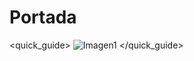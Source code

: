 # Portada
<quick_guide>
![Imagen1](http://static.energysistem.com/images/manuals/39736/5396f04ccec50.jpg)
</quick_guide>

